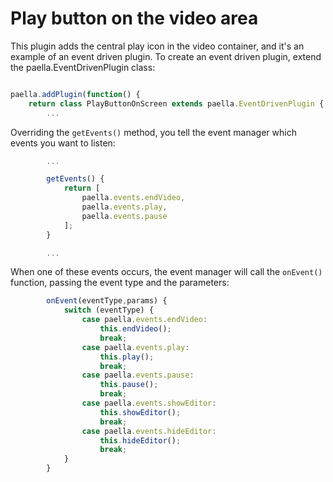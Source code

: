 ---
---

# Play button on the video area

This plugin adds the central play icon in the video container, and it's an example of an event driven plugin. To create an event driven plugin, extend the paella.EventDrivenPlugin class:

```javascript

paella.addPlugin(function() {
	return class PlayButtonOnScreen extends paella.EventDrivenPlugin {
		...
```

Overriding the `getEvents()` method, you tell the event manager which events you want to listen:

```javascript
		...

		getEvents() {
			return [
				paella.events.endVideo,
				paella.events.play,
				paella.events.pause
			];
		}

		...
```

When one of these events occurs, the event manager will call the `onEvent()` function, passing the event type and the parameters:

```javascript
		onEvent(eventType,params) {
			switch (eventType) {
				case paella.events.endVideo:
					this.endVideo();
					break;
				case paella.events.play:
					this.play();
					break;
				case paella.events.pause:
					this.pause();
					break;
				case paella.events.showEditor:
					this.showEditor();
					break;
				case paella.events.hideEditor:
					this.hideEditor();
					break;
			}
		}
```

